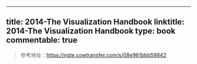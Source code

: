 
---
title: 2014-The Visualization Handbook
linktitle: 2014-The Visualization Handbook
type: book
commentable: true
---

> 参考地址：https://ngte.cowtransfer.com/s/08e961bbb59842

    